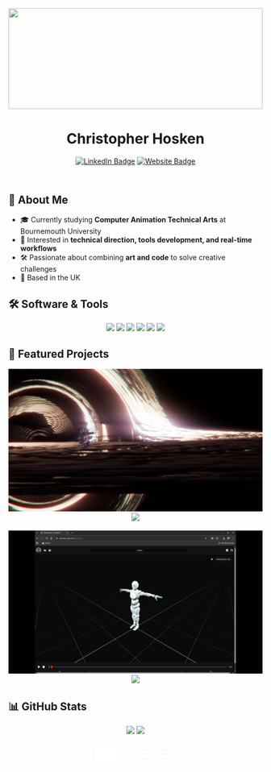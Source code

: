 <!Doctype html>

<html width="100%" height="100%">
  <header>
  <img src="./images/cover.gif" style="width: 100%; height: 200px; object-fit: cover;"/>

<h1 align="center">
  Christopher Hosken
</h1>



  <div id="badges" align="center">
    <a href="https://www.linkedin.com/in/christopher-hosken/">
      <img src="https://img.shields.io/badge/LinkedIn-blue?style=for-the-badge&logo=LinkedIn&logoColor=white" alt="LinkedIn Badge"/></a>
    <a href="https://cjhosken.github.io">
      <img src="https://img.shields.io/badge/Website-red?style=for-the-badge&logo=html5&logoColor=white" alt="Website Badge"/></a>
  </div>
  </header>
  <body>

## 👋 About Me
  - 🎓 Currently studying **Computer Animation Technical Arts** at Bournemouth University  
  - 🎨 Interested in **technical direction, tools development, and real-time workflows**  
  - 🛠️ Passionate about combining **art and code** to solve creative challenges  
  - 📍 Based in the UK



  ## 🛠️ Software & Tools
  <p align="center">
    <img src="https://img.shields.io/badge/Python-3776AB?logo=python&logoColor=white&style=for-the-badge" />
    <img src="https://img.shields.io/badge/Maya-00BFFF?logo=autodesk&logoColor=white&style=for-the-badge" />
    <img src="https://img.shields.io/badge/Houdini-FF4713?logo=houdini&logoColor=white&style=for-the-badge" />
    <img src="https://img.shields.io/badge/Unreal-0E1128?logo=unrealengine&logoColor=white&style=for-the-badge" />
    <img src="https://img.shields.io/badge/Blender-F5792A?logo=blender&logoColor=white&style=for-the-badge" />
    <img src="https://img.shields.io/badge/Git-F05032?logo=git&logoColor=white&style=for-the-badge" />
  </p>

  ## 🚀 Featured Projects

<div style="display: flex; gap: 16px; flex-wrap: wrap;">
  <div style="flex: 1; min-width: 300px; text-align: center;">
    <a href="https://github.com/cjhosken/gravi">
      <img src="./images/gravi.jpg" width="100%" alt="Gravi preview"/>
      <img src="https://github-readme-stats.vercel.app/api/pin/?username=cjhosken&repo=gravi&theme=github_dark&hide_border=true" width="100%"/>
    </a>
  </div>

  <div style="flex: 1; min-width: 300px; text-align: center;">
    <a href="https://github.com/cjhosken/deadshot">
      <img src="./images/deadshot.png" width="100%" alt="Deadshot preview"/>
      <img src="https://github-readme-stats.vercel.app/api/pin/?username=cjhosken&repo=deadshot&theme=github_dark&hide_border=true" width="100%"/>
    </a>
  </div>
</div>



  ## 📊 GitHub Stats

  <p align="center">
    <img src="https://github-readme-stats.vercel.app/api?username=cjhosken&show_icons=true&count_private=true&theme=github_dark&hide_border=true&rank_icon=github"/>
    <img src="https://github-readme-stats.vercel.app/api/top-langs/?username=cjhosken&theme=github_dark&layout=donut&hide_border=true"/>
  </p>


  <div align="center">
    <img src="./images/etc.png" width="10%"/>
    <img src="./images/ncca.png" width="20%"/>
  </div>

  </body>
</html>